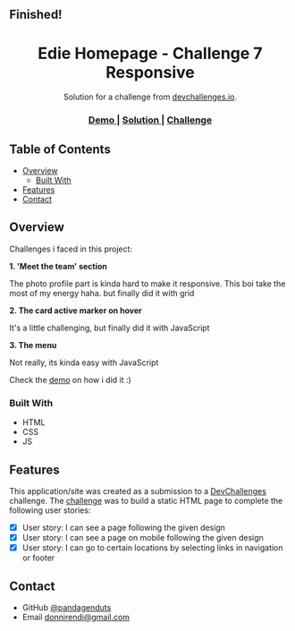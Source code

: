 <h2>Finished!</h2>

<h1 align="center">Edie Homepage - Challenge 7 Responsive</h1>

<div align="center">
   Solution for a challenge from  <a href="https://devchallenges.io/challenges/0J1NxxGhOUYVqihwegfO" target="_blank">devchallenges.io</a>.
</div>

<div align="center">
  <h3>
    <a href="https://bejewelled-florentine-50e6d4.netlify.app/" target="_blank">
      Demo
    </a>
    <span> | </span>
    <a href="https://github.com/pandagenduts/challenge-7-responsive-devchallenges.io" target="_blank">
      Solution
    </a>
    <span> | </span>
    <a href="https://devchallenges.io/challenges/xobQBuf8zWWmiYMIAZe0" target="_blank">
      Challenge
    </a>
  </h3>
</div>

<!-- TABLE OF CONTENTS -->

## Table of Contents

- [Overview](#overview)
  - [Built With](#built-with)
- [Features](#features)
- [Contact](#contact)

<!-- OVERVIEW -->

## Overview

Challenges i faced in this project:

<strong>1. 'Meet the team' section</strong>

   The photo profile part is kinda hard to make it responsive. This boi take the most of my energy haha. but finally did it with grid
   

<strong>2. The card active marker on hover</strong>

   It's a little challenging, but finally did it with JavaScript
   

<strong>3. The menu</strong>

   Not really, its kinda easy with JavaScript

Check the [demo](https://bejewelled-florentine-50e6d4.netlify.app/) on how i did it :)

### Built With

- HTML
- CSS
- JS

## Features

This application/site was created as a submission to a [DevChallenges](https://devchallenges.io/challenges) challenge. The [challenge](https://devchallenges.io/challenges/xobQBuf8zWWmiYMIAZe0) was to build a static HTML page to complete the following user stories:

- [x] User story: I can see a page following the given design
- [x] User story: I can see a page on mobile following the given design
- [x] User story: I can go to certain locations by selecting links in navigation or footer

## Contact

- GitHub [@pandagenduts](https://github.com/pandagenduts)
- Email donnirendi@gmail.com
